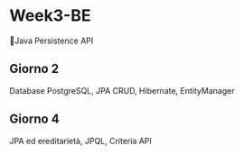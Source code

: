 # Week3-BE
🧮Java Persistence API 

## Giorno 2
Database PostgreSQL, JPA CRUD, Hibernate, EntityManager

## Giorno 4
JPA ed ereditarietà, JPQL, Criteria API
